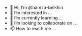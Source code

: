 - 👋 Hi, I’m @hamza-belkhiri
- 👀 I’m interested in ...
- 🌱 I’m currently learning ...
- 💞️ I’m looking to collaborate on ...
- 📫 How to reach me ...

<!---
hamza-belkhiri/hamza-belkhiri is a ✨ special ✨ repository because its `README.md` (this file) appears on your GitHub profile.
You can click the Preview link to take a look at your changes.
--->
